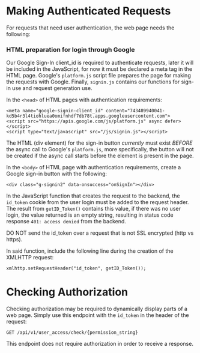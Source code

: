 # Making Authenticated Requests

For requests that need user authentication, the web page needs the following:

### HTML preparation for login through Google

Our Google Sign-In client_id is required to authenticate requests, later it will be included in the JavaScript, for now it must be declared a meta tag in the HTML page. Google's ```platform.js``` script file prepares the page for making the requests with Google. Finally, ```signin.js``` contains our functions for sign-in use and request generation use.

In the ```<head>``` of HTML pages with authentication requirements:

    <meta name="google-signin-client_id" content="743489940041-kd5b4r3l4tiohluea0omifnhdf7db78t.apps.googleusercontent.com">
    <script src="https://apis.google.com/js/platform.js" async defer></script>
    <script type="text/javascript" src="/js/signin.js"></script>

The HTML (div element) for the sign-in button *currently* must exist *BEFORE* the async call to Google's ```platform.js```, more specifically, the button will not be created if the async call starts before the element is present in the page.

In the ```<body>``` of HTML page with authentication requirements, create a Google sign-in button with the following:

    <div class="g-signin2" data-onsuccess="onSignIn"></div>

In the JavaScript function that creates the request to the backend, the ```id_token``` cookie from the user login must be added to the request header. The result from ```getID_Token()``` contains this value, if there was no user login, the value returned is an empty string, resulting in status code response ```401: access denied``` from the backend.

DO NOT send the id_token over a request that is not SSL encrypted (http vs https).

In said function, include the following line during the creation of the XMLHTTP request:

    xmlhttp.setRequestHeader("id_token", getID_Token());

# Checking Authorization

Checking authorization may be required to dynamically display parts of a web page. Simply use this endpoint with the ```id_token``` in the header of the request:

    GET /api/v1/user_access/check/{permission_string}

This endpoint does not require authorization in order to receive a response.
